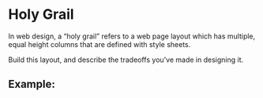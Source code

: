 # Holy Grail

In web design, a “holy grail” refers to a web page layout which has multiple, equal height columns that are defined with style sheets.

Build this layout, and describe the tradeoffs you’ve made in designing it.

## Example:

